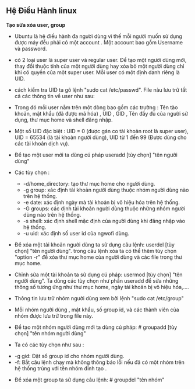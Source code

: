 ## Hệ Điều Hành linux

**Tạo sửa xóa user, group**

- Ubuntu là hệ điều hành đa người dùng vì thế mỗi người muốn sử dụng được máy đều phải có một account . Một account bao gồm Username và password.

- có 2 loại user là super user và regular user. Để tạo một người dùng mới, thay đổi thuộc tính của một người dùng hay xóa bỏ một người dùng  chỉ khi có quyền của một super user. Mỗi user có một định danh riêng là UID.

- cách kiểm tra UID ta gõ lệnh "sudo cat /etc/passwd". File nàu lưu trữ tất cả các thông tin về user như sau:

- Trong đó mỗi user nằm trên một dòng bao gồm các trường : Tên tào khoản, mật khẩu (đã được mã hóa) , UID , GID , Tên đầy đủ của người sử dụng, thư mục home và shell đăng nhập.

- Một số UID đặc biệt : UID = 0 (được gán co tài khoản root là super user), UID = 65534 (là tài khoản người dùng), UID từ 1 đến 99 (Được dùng cho các tài khoản dịch vụ).

- Để tạo một user mới ta dùng cú pháp useradd [tùy chọn] "tên người dùng"

- Các tùy chọn :

  * -d/home_directory: tạo thư mục home cho người dùng.
  * -g group: xác định tài khoản người dùng thuộc nhóm người dùng nào trên hệ thống.
  *  -e date: xác định ngày mà tài khoản bị vô hiệu hóa trên hệ thống.
  *  -G groups: các định tài khoản người dùng thuộc những nhóm người dùng nào trên hệ thống.
  *  -s shell: xác định shell mặc định của người dùng khi đăng nhập vào hệ thống.
  *  -u uid: xác định số user id của ngwofi dùng.

- Để xóa một tài khoản người dùng ta sử dụng câu lệnh: userdel [tùy chọn] "tên người dùng". trong câu lệnh xóa ta có thể thêm tùy chọn "option -r" để xóa thư mục home của người dùng và các file trong thư mục home.

- Chỉnh sửa một tài khoản ta sử dụng cú pháp: usermod [tùy chọn] "tên người dùng". Ta dùng các tùy chọn như phần useradd để sửa những thông số tương ứng như thư mục home, ngày tài khoản bị vô hiệu hóa,....

- Thông tin lưu trữ nhóm người dùng xem bởi lệnh "sudo cat /etc/group"


- Mỗi nhóm người dùng , mật khẩu, số group id, và các thành viên của nhóm được lưu trữ trong file này.

- Để tạo một nhóm người dùng mới ta dùng cú pháp: # groupadd [tùy chọn] "tên nhóm người dùng"

- Ta có các tùy chọn như sau :

 * -g gid: Đặt số group id cho nhóm người dùng.
 * -f: Bắt câu lệnh chạy mà không thông báo lỗi nếu đã có một nhóm trên hệ thống trùng với tên nhóm đinh tạo .

- Để xóa một group ta sử dụng câu lệnh: # groupdel "tên nhóm"
